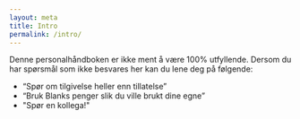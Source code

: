 ```yaml
---
layout: meta
title: Intro
permalink: /intro/
---
```


Denne personalhåndboken er ikke ment å være 100% utfyllende. Dersom du har spørsmål som ikke besvares her kan du lene deg på følgende:
- “Spør om tilgivelse heller enn tillatelse”
- “Bruk Blanks penger slik du ville brukt dine egne”
- "Spør en kollega!"
